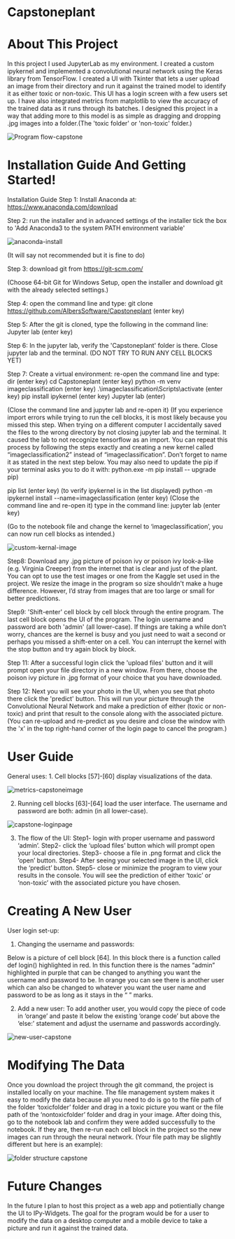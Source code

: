 # Capstoneplant

# About This Project
 In this project I used JupyterLab as 
my environment. I created a custom 
ipykernel and implemented a 
convolutional neural network using 
the Keras library from TensorFlow. I 
created a UI with Tkinter that lets a 
user upload an image from their 
directory and run it against the 
trained model to identify it as either 
toxic or non-toxic. This UI has a 
login screen with a few users set 
up. I have also integrated metrics 
from matplotlib to view the 
accuracy of the trained data as it 
runs through its batches. I designed 
this project in a way that adding 
more to this model is as simple as 
dragging and dropping .jpg images 
into a folder.(The 'toxic folder' or 
'non-toxic' folder.)

![Program flow-capstone](https://github.com/AlbersSoftware/Capstoneplant/assets/65799182/26097c15-e581-4d6e-8644-0d7b75b36be9)


# Installation Guide And Getting Started!

Installation Guide 
Step 1: Install Anaconda at: https://www.anaconda.com/download

Step 2: run the installer and in advanced settings of the installer tick the box to 'Add Anaconda3 to the system PATH environment variable' 

 ![anaconda-install](https://github.com/AlbersSoftware/Capstoneplant/assets/65799182/74b121bf-333d-46a5-9b1b-0a5c46564e92)

(It will say not recommended but it is fine to do)

Step 3: download git from https://git-scm.com/ 

(Choose 64-bit Git for Windows Setup, open the installer and download git with the already selected settings.)

Step 4: open the command line and type: 
git clone https://github.com/AlbersSoftware/Capstoneplant (enter key)

Step 5: After the git is cloned, type the following in the command line:
 Jupyter lab (enter key)

Step 6: In the jupyter lab, verify the 'Capstoneplant' folder is there. Close jupyter lab and the terminal. (DO NOT TRY TO RUN ANY CELL BLOCKS YET)

Step 7: Create a virtual environment:
 re-open the command line and type: dir (enter key)
cd Capstoneplant (enter key)
python -m venv imageclassification (enter key)
.\imageclassification\Scripts\activate (enter key)
pip install ipykernel (enter key)
Jupyter lab (enter)

(Close the command line and jupyter lab and re-open it)
(If you experience import errors while trying to run the cell blocks, it is most likely because you missed this step. When trying on a different computer I accidentally saved the files to the wrong directory by not closing jupyter lab and the terminal.  It caused the lab to not recognize tensorflow as an import. You can repeat this process by following the steps exactly and creating a new kernel called “imageclassification2” instead of “imageclassification”. Don’t forget to name it as stated in the next step below. You may also need to update the pip if your terminal asks you to do it with: python.exe -m pip install -- upgrade pip)

pip list (enter key) (to verify ipykernel is in the list displayed) 
python -m ipykernel install --name=imageclassification (enter key)
(Close the command line and re-open it)
type in the command line: jupyter lab (enter key)

(Go to the notebook file and change the kernel to ‘imageclassification’, you can now run cell blocks as intended.)

 ![custom-kernal-image](https://github.com/AlbersSoftware/Capstoneplant/assets/65799182/6dac0863-f42b-4729-8e6e-1f3469bec919)


Step8: Download any .jpg picture of poison ivy or poison ivy look-a-like (e.g. Virginia Creeper) from the internet that is clear and just of the plant. You can opt to use the test images or one from the Kaggle set used in the project. We resize the image in the program so size shouldn't make a huge difference. However, I’d stray from images that are too large or small for better predictions.


Step9: 'Shift-enter' cell block by cell block through the entire program. The last cell block opens the UI of the program. The login username and password are both 'admin' (all lower-case). If things are taking a while don’t worry, chances are the kernel is busy and you just need to wait a second or perhaps you missed a shift-enter on a cell. You can interrupt the kernel with the stop button and try again block by block.



Step 11: After a successful login click the 'upload files' button and it will prompt open your file directory in a new window. From there, choose the poison ivy picture in .jpg format of your choice that you have downloaded.


Step 12: Next you will see your photo in the UI, when you see that photo there click the 'predict' button. This will run your picture through the Convolutional Neural Network and make a prediction of either (toxic or non-toxic) and print that result to the console along with the associated picture.
 (You can re-upload and re-predict as you desire and close the window with the 'x' in the top right-hand corner of the login page to cancel the program.)

 # User Guide
 General uses:  1. Cell blocks [57]-[60] display visualizations of the data.
 
![metrics-capstoneimage](https://github.com/AlbersSoftware/Capstoneplant/assets/65799182/ecffa0ba-8b2a-417b-bca1-dd5afedb2641)

 2.  Running cell blocks [63]-[64] load the user interface. The username and password are both: admin (in all lower-case).

   ![capstone-loginpage](https://github.com/AlbersSoftware/Capstoneplant/assets/65799182/362de346-a8f6-4ae3-837d-e23c1da5655e)

 3.  The flow of the UI:
Step1- login with proper username and password ‘admin’.
Step2- click the ‘upload files’ button which will prompt open your local directories.
Step3- choose a file in .png format and click the ‘open’ button.
Step4- After seeing your selected image in the UI, click the ‘predict’ button.
Step5- close or minimize the program to view your results in the console. You will see the prediction of either ‘toxic’ or ‘non-toxic’ with the associated picture you have chosen.

 # Creating A New User
 User login set-up:
1. Changing the username and passwords:
   
 Below is a picture of cell block [64]. In this block there is a function called def login() highlighted in red. In this function there is the names “admin” highlighted in purple that can be changed to anything you want the username and password to be. In orange you can see there is another user which can also be changed to whatever you want the user name and password to be as long as it stays in the “ ” marks.

2. Add a new user:
To add another user, you would copy the piece of code in ‘orange’ and paste it below the existing ‘orange code’ but above the ‘else:’ statement and adjust the username and passwords accordingly.

![new-user-capstone](https://github.com/AlbersSoftware/Capstoneplant/assets/65799182/9d4f128f-74c3-4b0b-a9e2-1b1d18050a8c)


# Modifying The Data
Once you download the project through the git command, the project is installed locally on your machine. The file management system makes it easy to modify the data because all you need to do is go to the file path of the folder ‘toxicfolder’ folder and drag in a toxic picture you want or the file path of the ‘nontoxicfolder’ folder and drag in your image. After doing this, go to the notebook lab and confirm they were added successfully to the notebook. If they are, then re-run each cell block in the project so the new images can run through the neural network. (Your file path may be slightly different but here is an example): 

![folder structure capstone](https://github.com/AlbersSoftware/Capstoneplant/assets/65799182/d4b41248-dd56-47d5-ae75-2a2b0239c06a)


# Future Changes
In the future I plan to host this project as a web app and potientially change the UI to IPy-Widgets. The goal for the program would be for a user to modify the data on a desktop computer and a mobile device to take a picture and run it against the trained data. 
